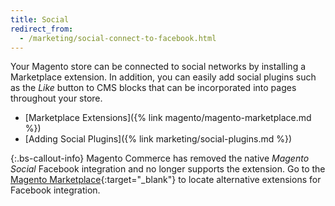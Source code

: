 ```yaml
---
title: Social
redirect_from:
  - /marketing/social-connect-to-facebook.html
---
```


Your Magento store can be connected to social networks by installing a Marketplace extension. In addition, you can easily add social plugins such as the _Like_ button to CMS blocks that can be incorporated into pages throughout your store.

- [Marketplace Extensions]({% link magento/magento-marketplace.md %})
- [Adding Social Plugins]({% link marketing/social-plugins.md %})

{:.bs-callout-info}
Magento Commerce has removed the native _Magento Social_ Facebook integration and no longer supports the extension. Go to the [Magento Marketplace][1]{:target="_blank"} to locate alternative extensions for Facebook integration.

[1]: https://marketplace.magento.com/catalogsearch/result/?q=Facebook
